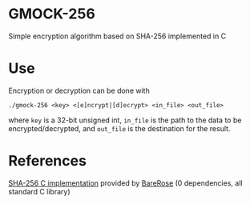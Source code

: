 # GMOCK-256
Simple encryption algorithm based on SHA-256 implemented in C

# Use
Encryption or decryption can be done with

`./gmock-256 <key> <[e]ncrypt|[d]ecrypt> <in_file> <out_file>`

where `key` is a 32-bit unsigned int, `in_file` is the path to the data to be encrypted/decrypted, and `out_file` is the destination for the result.

# References
[SHA-256 C implementation](https://github.com/BareRose/lonesha256) provided by [BareRose](https://github.com/BareRose) (0 dependencies, all standard C library)
